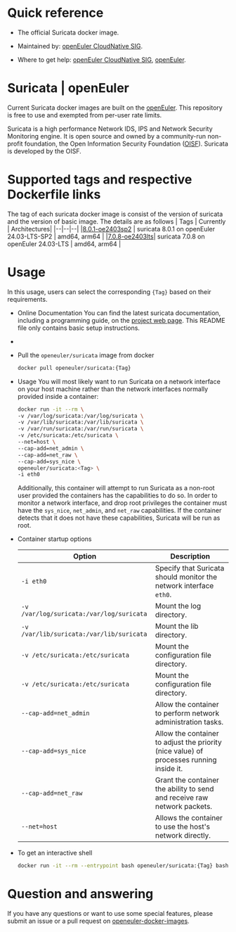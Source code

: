 # Quick reference

- The official Suricata docker image.

- Maintained by: [openEuler CloudNative SIG](https://gitee.com/openeuler/cloudnative).

- Where to get help: [openEuler CloudNative SIG](https://gitee.com/openeuler/cloudnative), [openEuler](https://gitee.com/openeuler/community).

# Suricata | openEuler
Current Suricata docker images are built on the [openEuler](https://repo.openeuler.org/). This repository is free to use and exempted from per-user rate limits.

Suricata is a high performance Network IDS, IPS and Network Security Monitoring engine.
It is open source and owned by a community-run non-profit foundation,
the Open Information Security Foundation ([OISF](https://oisf.net/)). Suricata is developed by the OISF.

# Supported tags and respective Dockerfile links
The tag of each suricata docker image is consist of the version of suricata and the version of basic image. The details are as follows
| Tags | Currently |  Architectures|
|--|--|--|
|[8.0.1-oe2403sp2](https://gitee.com/openeuler/openeuler-docker-images/blob/master/Others/suricata/8.0.1/24.03-lts-sp2/Dockerfile) | suricata 8.0.1 on openEuler 24.03-LTS-SP2 | amd64, arm64 |
|[7.0.8-oe2403lts](https://gitee.com/openeuler/openeuler-docker-images/blob/master/Others/suricata/7.0.8/24.03-lts/Dockerfile)| suricata 7.0.8 on openEuler 24.03-LTS | amd64, arm64 |


# Usage
In this usage, users can select the corresponding `{Tag}`  based on their requirements.

- Online Documentation
  You can find the latest suricata documentation, including a programming guide, on the [project web page](https://docs.suricata.io/en/latest/).
  This README file only contains basic setup instructions.
- 
- Pull the `openeuler/suricata` image from docker
    ```bash
    docker pull openeuler/suricata:{Tag}
    ```

- Usage
  You will most likely want to run Suricata on a network interface on your host machine rather than the network interfaces normally provided inside a container:
    ```bash
    docker run -it --rm \
    -v /var/log/suricata:/var/log/suricata \
    -v /var/lib/suricata:/var/lib/suricata \
    -v /var/run/suricata:/var/run/suricata \
    -v /etc/suricata:/etc/suricata \
    --net=host \
    --cap-add=net_admin \
    --cap-add=net_raw \
    --cap-add=sys_nice \
    openeuler/suricata:<Tag> \
    -i eth0
    ```
  Additionally, this container will attempt to run Suricata as a non-root user provided the containers has the
  capabilities to do so. In order to monitor a network interface, and drop root privileges the container must
  have the `sys_nice`, `net_admin`, and `net_raw` capabilities. If the container detects that it does not have
  these capabilities, Suricata will be run as root.


- Container startup options

  | Option | Description |
  |----------|----------|
  | `-i eth0` | Specify that Suricata should monitor the network interface `eth0`. |
  | `-v /var/log/suricata:/var/log/suricata` | Mount the log directory. |
  | `-v /var/lib/suricata:/var/lib/suricata` | Mount the lib directory. |
  | `-v /etc/suricata:/etc/suricata` | Mount the configuration file directory. |
  | `-v /etc/suricata:/etc/suricata` | Mount the configuration file directory. |
  | `--cap-add=net_admin` | Allow the container to perform network administration tasks. |
  | `--cap-add=sys_nice` | Allow the container to adjust the priority (nice value) of processes running inside it. |
  | `--cap-add=net_raw` | Grant the container the ability to send and receive raw network packets. |
  | `--net=host` | Allows the container to use the host's network directly. |


- To get an interactive shell
  ```bash
  docker run -it --rm --entrypoint bash openeuler/suricata:{Tag} bash
  ```

# Question and answering
If you have any questions or want to use some special features, please submit an issue or a pull request on [openeuler-docker-images](https://gitee.com/openeuler/openeuler-docker-images).